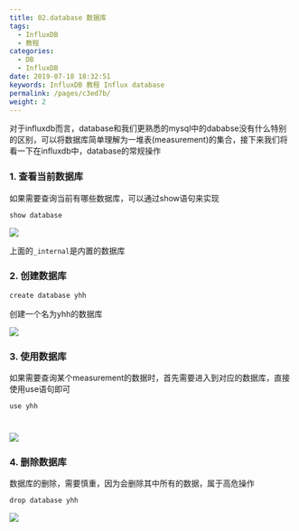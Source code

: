 ```yaml
---
title: 02.database 数据库
tags: 
  - InfluxDB
  - 教程
categories: 
  - DB
  - InfluxDB
date: 2019-07-18 18:32:51
keywords: InfluxDB 教程 Influx database
permalink: /pages/c3ed7b/
weight: 2
---
```


对于influxdb而言，database和我们更熟悉的mysql中的dababse没有什么特别的区别，可以将数据库简单理解为一堆表(measurement)的集合，接下来我们将看一下在influxdb中，database的常规操作

<!-- more -->

### 1. 查看当前数据库

如果需要查询当前有哪些数据库，可以通过show语句来实现

```bash
show database
```

![](/imgs/190718/00.jpg)

上面的`_internal`是内置的数据库

### 2. 创建数据库

```bash
create database yhh
```

创建一个名为yhh的数据库

![](/imgs/190718/01.jpg)

### 3. 使用数据库

如果需要查询某个measurement的数据时，首先需要进入到对应的数据库，直接使用use语句即可

```bash
use yhh
```

![](/imgs/190718/02.jpg)
=
### 4. 删除数据库

数据库的删除，需要慎重，因为会删除其中所有的数据，属于高危操作

```bash
drop database yhh
```

![](/imgs/190718/03.jpg)

